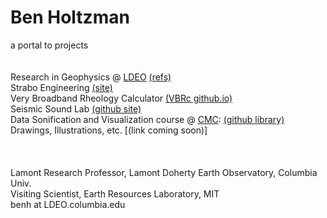 # Ben Holtzman
a portal to projects <br>
<br>
<br>
Research in Geophysics @ [LDEO](https://www.ldeo.columbia.edu/~benh/) [(refs)](https://scholar.google.com/citations?user=zNuJ47gAAAAJ&hl=en) <br>
Strabo Engineering [(site)](https://straboengineering.com)<br>
Very Broadband Rheology Calculator [(VBRc github.io)](https://vbr-calc.github.io/vbr/)<br>
Seismic Sound Lab [(github site)](https://seismicsoundlab.github.io) <br>
Data Sonification and Visualization course @ [CMC](https://cmc.music.columbia.edu/people/faculty): [(github library)](https://github.com/benholtzman/datamovies_y21) <br>
Drawings, Illustrations, etc. [(link coming soon)] <br>
<br>
<br>
<br>
Lamont Research Professor, Lamont Doherty Earth Observatory, Columbia Univ. <br>
Visiting Scientist, Earth Resources Laboratory, MIT <br>
benh at LDEO.columbia.edu <br>

